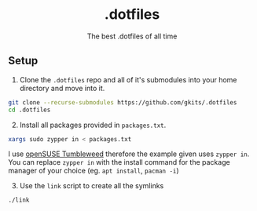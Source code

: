 <div align="center">
  <h1 align="center">.dotfiles</h1>
  <p align="center">
    The best .dotfiles of all time
  </p>
</div>

## Setup

1. Clone the `.dotfiles` repo and all of it's submodules into your home directory and move into it.

```bash
git clone --recurse-submodules https://github.com/gkits/.dotfiles
cd .dotfiles
```

2. Install all packages provided in `packages.txt`.

```bash
xargs sudo zypper in < packages.txt
```

I use [openSUSE Tumbleweed](https://get.opensuse.org/tumbleweed/) therefore the example given uses `zypper in`.
You can replace `zypper in` with the install command for the package manager of your choice (eg. `apt install`, `pacman -i`)

3. Use the `link` script to create all the symlinks

```bash
./link
```
